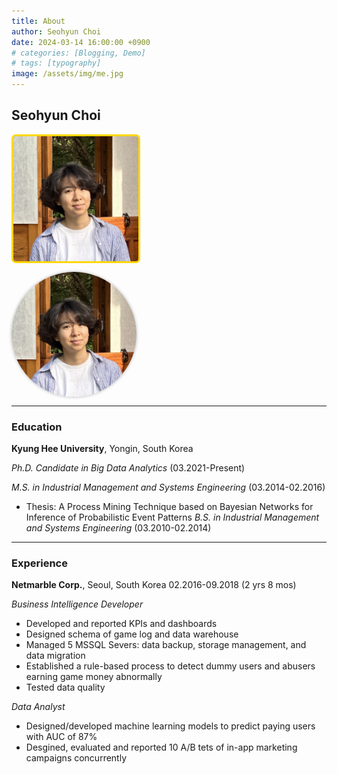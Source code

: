 ```yaml
---
title: About
author: Seohyun Choi
date: 2024-03-14 16:00:00 +0900
# categories: [Blogging, Demo]
# tags: [typography]
image: /assets/img/me.jpg
---
```


## **Seohyun Choi**
<img style="
border: 3px solid gold;
border-radius: 7px;
-moz-border-radius: 7px;
-khtml-border-radius: 7px;
-webkit-border-radius: 7px;
"
src="/assets/img/me.jpg" align="center" width="200">

<div class="circle-image">
        <img src="/assets/img/me.jpg" alt="My Rectangular Image">
    </div>
<style>
.circle-image {
    width: 200px;
    height: 200px;
    border-radius: 50%;
    overflow: hidden;
    box-shadow: 0 0 5px rgba(0, 0, 0, 0.3);
}.circle-image img {
        width: 100%;
        height: 100%;
        object-fit: cover;
}
</style>

<!-- ![Me](/assets/img/me.jpg) -->

---

### Education
**Kyung Hee University**, Yongin, South Korea

_Ph.D. Candidate in Big Data Analytics_ (03.2021-Present)

_M.S. in Industrial Management and Systems Engineering_ (03.2014-02.2016)
- Thesis: A Process Mining Technique based on Bayesian Networks for Inference of Probabilistic Event Patterns
_B.S. in Industrial Management and Systems Engineering_ (03.2010-02.2014)

---

### Experience

**Netmarble Corp.**, Seoul, South Korea
02.2016-09.2018 (2 yrs 8 mos)

_Business Intelligence Developer_
- Developed and reported KPIs and dashboards
- Designed schema of game log and data warehouse
- Managed 5 MSSQL Severs: data backup, storage management, and data migration
- Established a rule-based process to detect dummy users and abusers earning game money abnormally
- Tested data quality

_Data Analyst_
- Designed/developed machine learning models to predict paying users with AUC of 87%
- Desgined, evaluated and reported 10 A/B tets of in-app marketing campaigns concurrently 